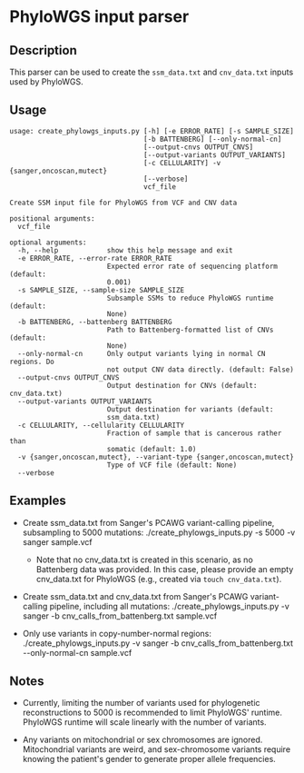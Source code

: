 PhyloWGS input parser
=====================

Description
-----------
This parser can be used to create the `ssm_data.txt` and `cnv_data.txt` inputs used by PhyloWGS.

Usage
-----
    usage: create_phylowgs_inputs.py [-h] [-e ERROR_RATE] [-s SAMPLE_SIZE]
                                     [-b BATTENBERG] [--only-normal-cn]
                                     [--output-cnvs OUTPUT_CNVS]
                                     [--output-variants OUTPUT_VARIANTS]
                                     [-c CELLULARITY] -v {sanger,oncoscan,mutect}
                                     [--verbose]
                                     vcf_file

    Create SSM input file for PhyloWGS from VCF and CNV data

    positional arguments:
      vcf_file

    optional arguments:
      -h, --help            show this help message and exit
      -e ERROR_RATE, --error-rate ERROR_RATE
                            Expected error rate of sequencing platform (default:
                            0.001)
      -s SAMPLE_SIZE, --sample-size SAMPLE_SIZE
                            Subsample SSMs to reduce PhyloWGS runtime (default:
                            None)
      -b BATTENBERG, --battenberg BATTENBERG
                            Path to Battenberg-formatted list of CNVs (default:
                            None)
      --only-normal-cn      Only output variants lying in normal CN regions. Do
                            not output CNV data directly. (default: False)
      --output-cnvs OUTPUT_CNVS
                            Output destination for CNVs (default: cnv_data.txt)
      --output-variants OUTPUT_VARIANTS
                            Output destination for variants (default:
                            ssm_data.txt)
      -c CELLULARITY, --cellularity CELLULARITY
                            Fraction of sample that is cancerous rather than
                            somatic (default: 1.0)
      -v {sanger,oncoscan,mutect}, --variant-type {sanger,oncoscan,mutect}
                            Type of VCF file (default: None)
      --verbose

Examples
--------
* Create ssm_data.txt from Sanger's PCAWG variant-calling
  pipeline, subsampling to 5000 mutations:
        ./create_phylowgs_inputs.py -s 5000 -v sanger sample.vcf
    * Note that no cnv_data.txt is created in this scenario, as no Battenberg
      data was provided. In this case, please provide an empty cnv_data.txt for
      PhyloWGS (e.g., created via `touch cnv_data.txt`).

* Create ssm_data.txt and cnv_data.txt from Sanger's PCAWG variant-calling
  pipeline, including all mutations:
        ./create_phylowgs_inputs.py -v sanger -b cnv_calls_from_battenberg.txt sample.vcf

* Only use variants in copy-number-normal regions:
        ./create_phylowgs_inputs.py -v sanger -b cnv_calls_from_battenberg.txt --only-normal-cn sample.vcf

Notes
-----
* Currently, limiting the number of variants used for phylogenetic
  reconstructions to 5000 is recommended to limit PhyloWGS' runtime. PhyloWGS
  runtime will scale linearly with the number of variants.

* Any variants on mitochondrial or sex chromosomes are ignored. Mitochondrial
  variants are weird, and sex-chromosome variants require knowing the patient's
  gender to generate proper allele frequencies.

